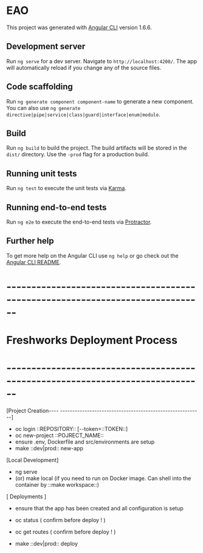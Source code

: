 # EAO

This project was generated with [Angular CLI](https://github.com/angular/angular-cli) version 1.6.6.

## Development server

Run `ng serve` for a dev server. Navigate to `http://localhost:4200/`. The app will automatically reload if you change any of the source files.

## Code scaffolding

Run `ng generate component component-name` to generate a new component. You can also use `ng generate directive|pipe|service|class|guard|interface|enum|module`.

## Build

Run `ng build` to build the project. The build artifacts will be stored in the `dist/` directory. Use the `-prod` flag for a production build.

## Running unit tests

Run `ng test` to execute the unit tests via [Karma](https://karma-runner.github.io).

## Running end-to-end tests

Run `ng e2e` to execute the end-to-end tests via [Protractor](http://www.protractortest.org/).

## Further help

To get more help on the Angular CLI use `ng help` or go check out the [Angular CLI README](https://github.com/angular/angular-cli/blob/master/README.md).


# ------------------------------------------------------------------------------
# Freshworks Deployment Process
# ------------------------------------------------------------------------------

[Project Creation---- ----------------------------------------------------------]

- oc login ::REPOSITORY:: [--token=::TOKEN::]
- oc new-project ::POJRECT_NAME::
- ensure .env, Dockerfile and src/environments are setup
- make ::dev|prod:: new-app


[Local Development]

- ng serve
- (or) make local (if you need to run on Docker image. Can shell into the container by ::make workspace::) 


[ Deployments ]

- ensure that the app has been created and all configuration is setup
- oc status ( confirm before deploy ! )
- oc get routes ( confirm before deploy ! )

- make ::dev|prod:: deploy


